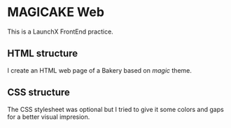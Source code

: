 # MAGICAKE Web

This is a LaunchX FrontEnd practice.

## HTML structure
I create an HTML web page of a Bakery based on *magic* theme.

## CSS structure
The CSS stylesheet was optional but I tried to give it some colors and gaps for a better visual impresion.
